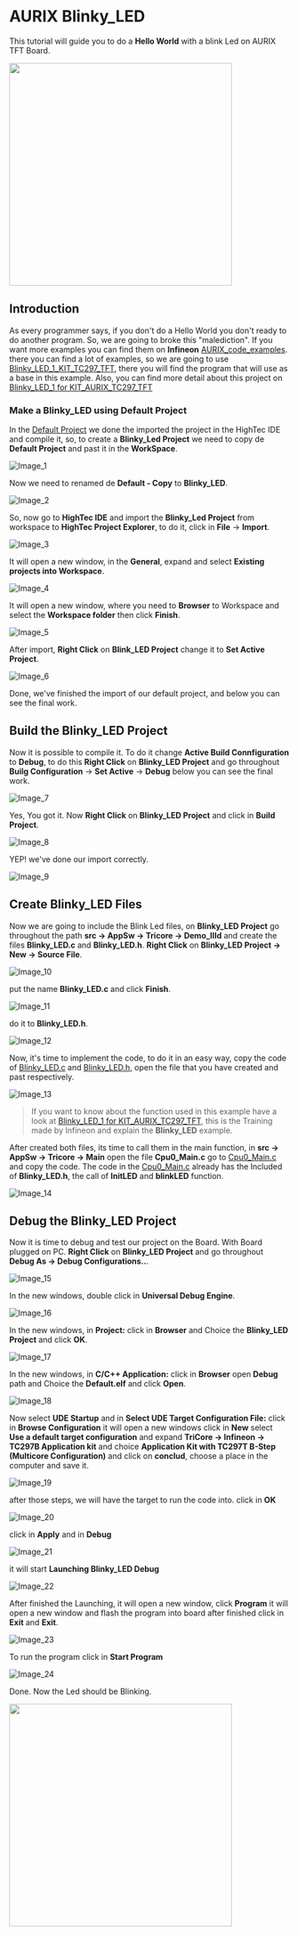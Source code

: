 # AURIX Blinky_LED

This tutorial will guide you to do a __Hello World__ with a blink Led on AURIX TFT Board.

<img  src="https://drive.google.com/uc?id=1pgr-lLuV-1v0e2IiE_WKkSCWhLU8G-r-"  width="400"  height="400"/>

## Introduction

As every programmer says, if you don't do a Hello World you don't ready to do another program. So, we are going to broke this "malediction". If you want more examples you can find them on __Infineon__  [AURIX_code_examples](https://github.com/Infineon/AURIX_code_examples). there you can find a lot of examples, so we are going to use [Blinky_LED_1_KIT_TC297_TFT](https://github.com/Infineon/AURIX_code_examples/tree/master/code_examples/Blinky_LED_1_KIT_TC297_TFT), there you will find the program that will use as a base in this example. Also, you can find more detail about this project on [Blinky_LED_1 for KIT_AURIX_TC297_TFT](https://www.infineon.com/dgdl/Infineon-AURIX_Blinky_LED_1_KIT_TC297_TFT-Training-v01_01-EN.pdf?fileId=5546d462766cbe8601768b8b96a038bf)

### Make a Blinky_LED using Default Project

In the [Default Project](https://gitlab.com/mestradousppoli/aurix_poli/-/tree/master/software/training/Default) we done the imported the project in the HighTec IDE and compile it, so, to create a __Blinky_Led Project__ we need to copy de __Default Project__ and past it in the __WorkSpace__.

![Image_1](https://drive.google.com/uc?id=17M0yak7wOEHJroBNT18-Er2Iu7BIAZnS)

Now we need to renamed de __Default - Copy__ to __Blinky_LED__.

![Image_2](https://drive.google.com/uc?id=1TIsONAYYiIKVBvFQXw2Zbvl3UIkugPlo)

So, now go to __HighTec IDE__ and import the __Blinky_Led Project__ from workspace to __HighTec Project Explorer__, to do it, click in __File__ -> __Import__.

  ![Image_3](https://drive.google.com/uc?id=1U285IpwpwuTY1gjxVG-AkTiYkJS4QubX )

It will open a new window, in the __General__, expand and select __Existing projects into Workspace__.

![Image_4](https://drive.google.com/uc?id=1jBIW1vm510gRf5DPbRu0KMx4Cr-jjKnS) 

It will open a new window, where you need to __Browser__ to Workspace and select the __Workspace folder__ then click __Finish__.

![Image_5](https://drive.google.com/uc?id=1UCd8FkKlqdCTJf3L8a1rbBapo8O9QmfP)

After import, __Right Click__ on __Blink_LED Project__ change it to __Set Active Project__.

![Image_6](https://drive.google.com/uc?id=1HuButSf549EtsX_NewxNrQsJ7xbre_b1)

Done, we've finished the import of our default project, and below you can see the final work.

## Build the Blinky_LED Project

Now it is possible to compile it. To do it change __Active Build Connfiguration__ to __Debug__, to do this __Right Click__ on __Blinky_LED Project__ and go throughout __Builg Configuration__ -> __Set Active__ -> __Debug__ below you can see the final work.

![Image_7](https://drive.google.com/uc?id=1B944tKjecDFwHQMuNOOYKbEmUzA7t5mS)

Yes, You got it. Now __Right Click__ on __Blinky_LED Project__ and click in __Build Project__.

![Image_8](https://drive.google.com/uc?id=15ooDfckTUeNh4ybAUA30S3BA3xhfpEcI)

YEP! we've done our import correctly.

![Image_9](https://drive.google.com/uc?id=1gJD281O10ZTEiyTKiEGZnqCeQJbFn38E)

## Create Blinky_LED Files

Now we are going to include the Blink Led files, on __Blinky_LED Project__ go throughout the path __src -> AppSw -> Tricore -> Demo_IIId__ and create the files __Blinky_LED.c__ and __Blinky_LED.h__. __Right Click__ on __Blinky_LED Project -> New -> Source File__.

![Image_10](https://drive.google.com/uc?id=1YgK_wnxfehdRZYVAReZJvdlwOwhwmUEx)

put the name __Blinky_LED.c__ and click __Finish__.

![Image_11](https://drive.google.com/uc?id=1mz0TrwW8tq7GGfYAA6v1nKg2gVw4qFY7)
 
do it to __Blinky_LED.h__.

![Image_12](https://drive.google.com/uc?id=1FtoIxJ9eoeiA0TkpT4TeABWZXiXg1xYz)

Now, it's time to implement the code, to do it in an easy way, copy the code of [Blinky_LED.c](https://github.com/Infineon/AURIX_code_examples/blob/master/code_examples/Blinky_LED_1_KIT_TC297_TFT/Blinky_LED.c) and [Blinky_LED.h](https://github.com/Infineon/AURIX_code_examples/blob/master/code_examples/Blinky_LED_1_KIT_TC297_TFT/Blinky_LED.h), open the file that you have created and past respectively.

![Image_13](https://drive.google.com/uc?id=1ei0AZKSBbunZi-ScqisftPacAP1v3rP7)

>If you want to know about the function used in this example have a look at [Blinky_LED_1 for KIT_AURIX_TC297_TFT](https://www.infineon.com/dgdl/Infineon-AURIX_Blinky_LED_1_KIT_TC297_TFT-Training-v01_01-EN.pdf?fileId=5546d462766cbe8601768b8b96a038bf), this is the Training made by Infineon and explain the __Blinky_LED__ example.

After created both files, its time to call them in the main function, in __src -> AppSw -> Tricore -> Main__ open the file __Cpu0_Main.c__ go to [Cpu0_Main.c](https://github.com/Infineon/AURIX_code_examples/blob/master/code_examples/Blinky_LED_1_KIT_TC297_TFT/Cpu0_Main.c) and copy the code. The code in the [Cpu0_Main.c](https://github.com/Infineon/AURIX_code_examples/blob/master/code_examples/Blinky_LED_1_KIT_TC297_TFT/Cpu0_Main.c) already has the Included of __Blinky_LED.h__, the call of __InitLED__ and __blinkLED__ function.

![Image_14](https://drive.google.com/uc?id=18fz_aV9GuXLIr7GLY7wrLobwywiblC6V)

## Debug the Blinky_LED Project

Now it is time to debug and test our project on the Board. With Board plugged on PC. __Right Click__ on __Blinky_LED Project__ and go throughout __Debug As -> Debug Configurations..__.

![Image_15](https://drive.google.com/uc?id=1TVkIF9O-yeveENR6eSjU2_kGgaJzhVFv)

In the new windows, double click in __Universal Debug Engine__.

![Image_16](https://drive.google.com/uc?id=1za3LtSQlUjH1KmggeVPuWCLzWpNEm62B)

In the new windows, in __Project:__ click in __Browser__ and Choice the __Blinky_LED Project__ and click __OK__.

![Image_17](https://drive.google.com/uc?id=1ckAzKadcmJ1YvVUMroMjeysHDwfT1YBz)

In the new windows, in __C/C++ Application:__ click in __Browser__ open __Debug__ path and Choice the __Default.elf__ and click __Open__.

![Image_18](https://drive.google.com/uc?id=1eXAGUCRwI_hG-zUYQz_XIVtOzXKrbEVd)

Now select __UDE Startup__ and in __Select UDE Target Configuration File:__ click in __Browse Configuration__ it will open a new windows click in __New__ select __Use a default target configuration__ and expand __TriCore -> Infineon -> TC297B Application kit__ and choice __Application Kit with TC297T B-Step (Multicore Configuration)__ and click on __conclud__, choose a place in the computer and save it.

![Image_19](https://drive.google.com/uc?id=1fI61EK69H0OUQWnMSzyYjD1VQB4R1CqN)

after those steps, we will have the target to run the code into. click in __OK__

![Image_20](https://drive.google.com/uc?id=1c-qmunYZP-50siEARZQHEuE6O0HOT73L)

click in __Apply__ and in __Debug__

![Image_21](https://drive.google.com/uc?id=1HX-fkra7EsDE6W4Y1-0EWQyf5vxEdcXA)

it will start __Launching Blinky_LED Debug__

![Image_22](https://drive.google.com/uc?id=1f_z2ZW1Y9FcEPK6Tw6YBUbk1z2WmX3Cm)

After finished the Launching, it will open a new window, click __Program__ it will open a new window and flash the program into board after finished click in __Exit__ and __Exit__.

![Image_23](https://drive.google.com/uc?id=1KHtO0cZ6hC7y8M8MypoHfR8UBf31VPJr)

To run the program click in __Start Program__

![Image_24](https://drive.google.com/uc?id=1egNXcJ7ZuKvuNf609hvTSdK_anoxVy0Y)

Done. Now the Led should be Blinking.

<img  src="https://drive.google.com/uc?id=1pgr-lLuV-1v0e2IiE_WKkSCWhLU8G-r-"  width="400"  height="400"/>